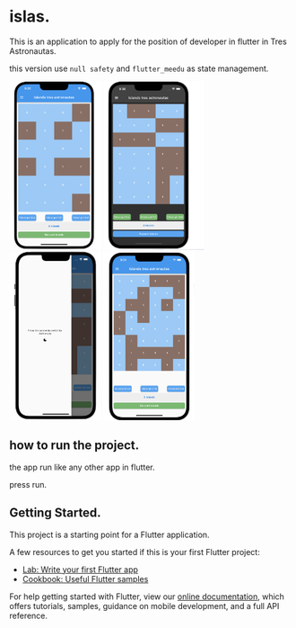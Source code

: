 # islas.

This is an application to apply for the position of developer in flutter in Tres Astronautas.

this version use `null safety` and `flutter_meedu` as state management.

<img src="images/screens/screen3.png" height="300">
<img src="images/screens/screen2.png" height="300">
<img src="images/screens/screen1.png" height="300">
<img src="images/screens/screen4.png" height="300">


## how to run the project.

the app run like any other app in flutter.

press run.

## Getting Started.

This project is a starting point for a Flutter application.

A few resources to get you started if this is your first Flutter project:

- [Lab: Write your first Flutter app](https://flutter.dev/docs/get-started/codelab)
- [Cookbook: Useful Flutter samples](https://flutter.dev/docs/cookbook)

For help getting started with Flutter, view our
[online documentation](https://flutter.dev/docs), which offers tutorials,
samples, guidance on mobile development, and a full API reference.
